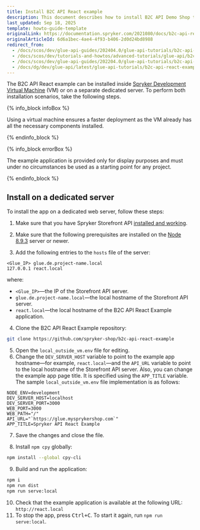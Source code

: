 ```yaml
---
title: Install B2C API React example
description: This document describes how to install B2C API Demo Shop to experience the use of Spryker Storefront API.
last_updated: Sep 18, 2025
template: howto-guide-template
originalLink: https://documentation.spryker.com/2021080/docs/b2c-api-react-example-installation
originalArticleId: 6d6a1bec-4ae4-4f93-b406-2d0d24bd8988
redirect_from:
  - /docs/scos/dev/glue-api-guides/202404.0/glue-api-tutorials/b2c-api-react-example/install-b2c-api-react-example.html
  - /docs/scos/dev/tutorials-and-howtos/advanced-tutorials/glue-api/b2c-api-react-example/b2c-api-react-example-installation.html
  - /docs/scos/dev/glue-api-guides/202204.0/glue-api-tutorials/b2c-api-react-example/install-b2c-api-react-example.html
  - /docs/dg/dev/glue-api/latest/glue-api-tutorials/b2c-api-react-example/install-b2c-api-react-example.html
---
```


The B2C API React example can be installed inside [Spryker Development Virtual Machine](/docs/scos/dev/sdk/development-virtual-machine-docker-containers-and-console.html) (VM) or on a separate dedicated server. To perform both installation scenarios, take the following steps.

{% info_block infoBox %}

Using a virtual machine ensures a faster deployment as the VM already has all the necessary components installed.

{% endinfo_block %}

{% info_block errorBox %}

The example application is provided only for display purposes and must under no circumstances be used as a starting point for any project.

{% endinfo_block %}

## Install on a dedicated server

To install the app on a dedicated web server, follow these steps:

1. Make sure that you have Spryker Storefront API [installed and working](/docs/pbc/all/miscellaneous/latest/install-and-upgrade/install-glue-api/install-the-spryker-core-glue-api.html).

2. Make sure that the following prerequisites are installed on the [Node 8.9.3](https://nodejs.org/en/) server or newer.

3. Add the following entries to the `hosts` file of the server:

```text
<Glue_IP> glue.de.project-name.local
127.0.0.1 react.local
```

where:

- `<Glue_IP>`—the IP of the Storefront API server.
- `glue.de.project-name.local`—the local hostname of the Storefront API server.
- `react.local`—the local hostname of the B2C API React Example application.

4. Clone the B2C API React Example repository:

```bash
git clone https://github.com/spryker-shop/b2c-api-react-example
```

5. Open the `local_outside_vm.env` file for editing.
6. Change the `DEV_SERVER_HOST` variable to point to the example app hostname—for example, `react.local`—and the `API_URL` variable to point to the local hostname of the Storefront API server. Also, you can change the example app page title. It is specified using the `APP_TITLE` variable.
The sample `local_outside_vm.env` file implementation is as follows:

```env
NODE_ENV=development
DEV_SERVER_HOST=localhost
DEV_SERVER_PORT=3000
WEB_PORT=3000
WEB_PATH="/"
API_URL="`https://glue.mysprykershop.com`"
APP_TITLE=Spryker API React Example
```

7. Save the changes and close the file.

8. Install `npm cpy` globally:

```bash
npm install --global cpy-cli
```

9. Build and run the application:

```bash
npm i
npm run dist
npm run serve:local
```

10. Check that the example application is available at the following URL: `http://react.local`
11. To stop the app, press <kbd>Ctrl+C</kbd>. To start it again, run `npm run serve:local`.
